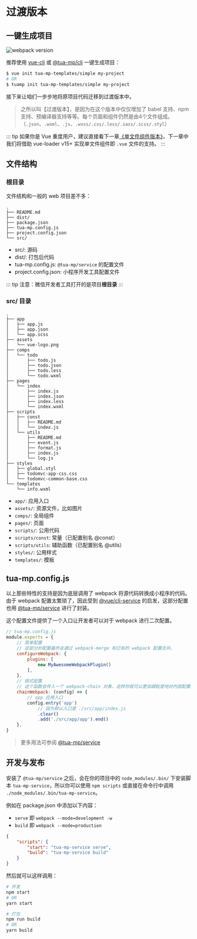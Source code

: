 # 过渡版本
## 一键生成项目
![webpack version](https://img.shields.io/badge/webpack-%5E4.12.1-green.svg)

推荐使用 [vue-cli](https://github.com/vuejs/vue-cli) 或 [@tua-mp/cli](../tua-mp-cli/) 一键生成项目：

```bash
$ vue init tua-mp-templates/simple my-project
# OR
$ tuamp init tua-mp-templates/simple my-project
```

接下来让咱们一步步地将原项目代码迁移到过渡版本中。

> 之所以叫【过渡版本】，是因为在这个版本中仅仅增加了 babel 支持、npm 支持、预编译器支持等等。每个页面和组件仍然是由4个文件组成。（`.json`、`.wxml`、`.js`、`.wxss/.css/.less/.sass/.scss/.styl`）

::: tip
如果你是 Vue 重度用户，建议直接看下一章[《单文件组件版本》](./vue-app.md)，下一章中我们将借助 vue-loader v15+ 实现单文件组件即 `.vue` 文件的支持。
:::

## 文件结构
### 根目录
文件结构和一般的 web 项目差不多：

```
.
├── README.md
├── dist/
├── package.json
├── tua-mp.config.js
├── project.config.json
└── src/
```

* src/: 源码
* dist/: 打包后代码
* tua-mp.config.js: `@tua-mp/service` 的配置文件
* project.config.json: 小程序开发工具配置文件

::: tip
注意：微信开发者工具打开的是项目**根目录**
:::

### src/ 目录
```
.
├── app
│   ├── app.js
│   ├── app.json
│   └── app.scss
├── assets
│   └── vue-logo.png
├── comps
│   └── todo
│       ├── todo.js
│       ├── todo.json
│       ├── todo.less
│       └── todo.wxml
├── pages
│   └── index
│       ├── index.js
│       ├── index.json
│       ├── index.less
│       └── index.wxml
├── scripts
│   ├── const
│   │   ├── README.md
│   │   └── index.js
│   └── utils
│       ├── README.md
│       ├── event.js
│       ├── format.js
│       ├── index.js
│       └── log.js
├── styles
│   ├── global.styl
│   ├── todomvc-app-css.css
│   └── todomvc-common-base.css
└── templates
    └── info.wxml
```

* `app/`: 应用入口
* `assets/`: 资源文件，比如图片
* `comps/`: 全局组件
* `pages/`: 页面
* `scripts/`: 公用代码
* `scripts/const`: 常量（已配置别名 @const）
* `scripts/utils`: 辅助函数（已配置别名 @utils）
* `styles/`: 公用样式
* `templates/`: 模板

## tua-mp.config.js
以上那些特性的支持是因为底层调用了 webpack 将源代码转换成小程序的代码。由于 webpack 配置太繁琐了，因此受到 [@vue/cli-service](https://github.com/vuejs/vue-cli/tree/dev/packages/%40vue/cli-service) 的启发，这部分配置也用 [@tua-mp/service](../tua-mp-service/) 进行了封装。

这个配置文件提供了一个入口让开发者可以对于 webpack 进行二次配置。

```js
// tua-mp.config.js
module.exports = {
    // 简单配置
    // 这部分的配置最终会通过 webpack-merge 和已有的 webpack 配置合并。
    configureWebpack: {
        plugins: [
            new MyAwesomeWebpackPlugin()
        ],
    },
    // 链式配置
    // 这个函数会传入一个 webpack-chain 对象，这样你就可以更加细粒度地对内部配置进行任意自定义修改。
    chainWebpack: (config) => {
        // app 应用入口
        config.entry('app')
            // 因为默认入口是 ./src/app/index.js
            .clear()
            .add('./src/app/app').end()
    },
}
```

> 更多用法可参阅 [@tua-mp/service](../tua-mp-service/)

## 开发与发布
安装了 `@tua-mp/service` 之后，会在你的项目中的 `node_modules/.bin/` 下安装脚本 `tua-mp-service`，所以你可以使用 `npm scripts` 或直接在命令行中调用 `./node_modules/.bin/tua-mp-service`。

例如在 package.json 中添加以下内容：

* `serve` 即 `webpack --mode=development -w`
* `build` 即 `webpack --mode=production`

```json
{
    "scripts": {
        "start": "tua-mp-service serve",
        "build": "tua-mp-service build"
    }
}
```

然后就可以这样调用：

```bash
# 开发
npm start
# OR
yarn start

# 打包
npm run build
# OR
yarn build
```
